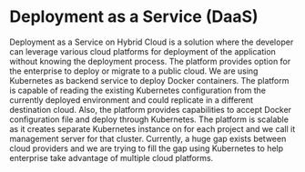 # Deployment as a Service (DaaS)

Deployment as a Service on Hybrid Cloud is a solution where the developer can leverage various cloud platforms for deployment of the application without knowing the deployment process. The platform provides option for the enterprise to deploy or migrate to a public cloud. We are using Kubernetes as backend service to deploy Docker containers. The platform is capable of reading the existing Kubernetes configuration from the currently deployed environment and could replicate in a different destination cloud. Also, the platform provides capabilities to accept Docker configuration file and deploy through Kubernetes.  The platform is scalable as it creates separate Kubernetes instance on for each project and we call it management server for that cluster. 
Currently, a huge gap exists between cloud providers and we are trying to fill the gap using Kubernetes to help enterprise take advantage of multiple cloud platforms.

